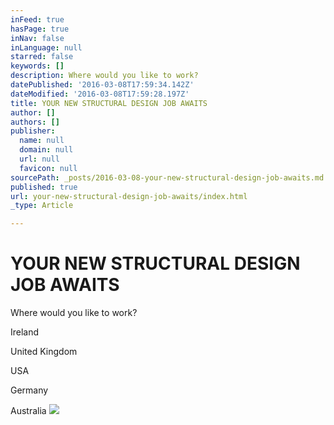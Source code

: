 ```yaml
---
inFeed: true
hasPage: true
inNav: false
inLanguage: null
starred: false
keywords: []
description: Where would you like to work?
datePublished: '2016-03-08T17:59:34.142Z'
dateModified: '2016-03-08T17:59:28.197Z'
title: YOUR NEW STRUCTURAL DESIGN JOB AWAITS
author: []
authors: []
publisher:
  name: null
  domain: null
  url: null
  favicon: null
sourcePath: _posts/2016-03-08-your-new-structural-design-job-awaits.md
published: true
url: your-new-structural-design-job-awaits/index.html
_type: Article

---
```

# YOUR NEW STRUCTURAL DESIGN JOB AWAITS

Where would you like to work?

Ireland

United Kingdom

USA

Germany

Australia
![](https://the-grid-user-content.s3-us-west-2.amazonaws.com/c2507536-1031-475d-af23-c7cfc7194e6e.jpg)